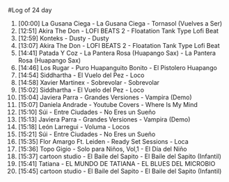 #Log of 24 day

1. [00:00] La Gusana Ciega - La Gusana Ciega - Tornasol (Vuelves a Ser)
1. [12:51] Akira The Don - LOFI BEATS 2 - Floatation Tank Type Lofi Beat
1. [12:59] Konteks - Dusty - Dusty
1. [13:07] Akira The Don - LOFI BEATS 2 - Floatation Tank Type Lofi Beat
1. [14:41] Patada Y Coz - La Pantera Rosa (Huapango Sax) - La Pantera Rosa (Huapango Sax)
1. [14:46] Los Rugar - Puro Huapanguito Bonito - El Pistolero Huapango
1. [14:54] Siddhartha - El Vuelo del Pez - Loco
1. [14:58] Xavier Martinex - Sobrevolar - Sobrevolar
1. [15:02] Siddhartha - El Vuelo del Pez - Loco
1. [15:04] Javiera Parra - Grandes Versiones - Vampira (Demo)
1. [15:07] Daniela Andrade - Youtube Covers - Where Is My Mind
1. [15:10] Súi - Entre Ciudades - No Eres un Sueño
1. [15:13] Javiera Parra - Grandes Versiones - Vampira (Demo)
1. [15:18] León Larregui - Voluma - Locos
1. [15:21] Súi - Entre Ciudades - No Eres un Sueño
1. [15:35] Flor Amargo Ft. Leiden - Ready Set Sessions - Loca
1. [15:36] Topo Gigio - Solo para Niños, Vol,1 - El Día del Niño
1. [15:37] cartoon studio - El Baile del Sapito - El Baile del Sapito (Infantil)
1. [15:41] Tatiana - EL MUNDO DE TATIANA - EL BLUES DEL MICROBIO
1. [15:45] cartoon studio - El Baile del Sapito - El Baile del Sapito (Infantil)
